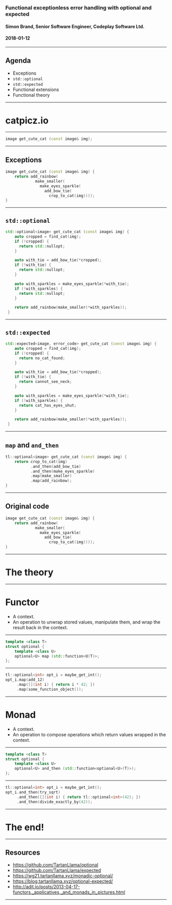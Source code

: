 ### Functional exceptionless error handling with optional and expected

#### Simon Brand, Senior Software Engineer, Codeplay Software Ltd.

#### 2018-01-12

---

## Agenda

- Exceptions
- `std::optional`
- `std::expected`
- Functional extensions
- Functional theory

---

# catpicz.io

---

```cpp
image get_cute_cat (const image& img);
```

---

## Exceptions

```cpp
image get_cute_cat (const image& img) {
    return add_rainbow(
             make_smaller(
               make_eyes_sparkle(
                 add_bow_tie(
                   crop_to_cat(img))));
}
```

---

## `std::optional`

```cpp
std::optional<image> get_cute_cat (const image& img) {
    auto cropped = find_cat(img);
    if (!cropped) {
      return std::nullopt;
    }

    auto with_tie = add_bow_tie(*cropped);
    if (!with_tie) {
      return std::nullopt;
    }

    auto with_sparkles = make_eyes_sparkle(*with_tie);
    if (!with_sparkles) {
      return std::nullopt;
    }

    return add_rainbow(make_smaller(*with_sparkles));
 }
```

---

## `std::expected`

```cpp
std::expected<image, error_code> get_cute_cat (const image& img) {
    auto cropped = find_cat(img);
    if (!cropped) {
      return no_cat_found;
    }

    auto with_tie = add_bow_tie(*cropped);
    if (!with_tie) {
      return cannot_see_neck;
    }

    auto with_sparkles = make_eyes_sparkle(*with_tie);
    if (!with_sparkles) {
      return cat_has_eyes_shut;
    }

    return add_rainbow(make_smaller(*with_sparkles));
 }
```

---

## `map` and `and_then`

```cpp
tl::optional<image> get_cute_cat (const image& img) {
    return crop_to_cat(img)
           .and_then(add_bow_tie)
           .and_then(make_eyes_sparkle)
           .map(make_smaller)
           .map(add_rainbow);
}
```

---

## Original code

```cpp
image get_cute_cat (const image& img) {
    return add_rainbow(
             make_smaller(
               make_eyes_sparkle(
                 add_bow_tie(
                   crop_to_cat(img))));
}
```

---


# The theory

---

# Functor

- A context.
- An operation to unwrap stored values, manipulate them, and wrap the result back in the context.

---

```cpp
template <class T>
struct optional {
    template <class U>
    optional<U> map (std::function<U(T)>;
};
```

---

```cpp
tl::optional<int> opt_i = maybe_get_int();
opt_i.map(add_12)
     .map([](int i) { return i * 42; })
     .map(some_function_object());
```

---


# Monad

- A context.
- An operation to compose operations which return values wrapped in the context.

---

```cpp
template <class T>
struct optional {
    template <class U>
    optional<U> and_then (std::function<optional<U>(T)>);
};
```

---

```cpp
tl::optional<int> opt_i = maybe_get_int();
opt_i.and_then(try_sqrt)
     .and_then([](int i) { return tl::optional<int>(42); })
     .and_then(divide_exactly_by(42));
```

---

# The end!

---

## Resources

- https://github.com/TartanLlama/optional
- https://github.com/TartanLlama/expected
- https://wg21.tartanllama.xyz/monadic-optional/
- https://blog.tartanllama.xyz/optional-expected/
- http://adit.io/posts/2013-04-17-functors,_applicatives,_and_monads_in_pictures.html

---
